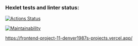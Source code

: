 ### Hexlet tests and linter status:
[![Actions Status](https://github.com/Denver1987/frontend-project-11/actions/workflows/hexlet-check.yml/badge.svg)](https://github.com/Denver1987/frontend-project-11/actions)

[![Maintainability](https://api.codeclimate.com/v1/badges/35620f4cb614fc8bfeaa/maintainability)](https://codeclimate.com/github/Denver1987/frontend-project-11/maintainability)

https://frontend-project-11-denver1987s-projects.vercel.app/
